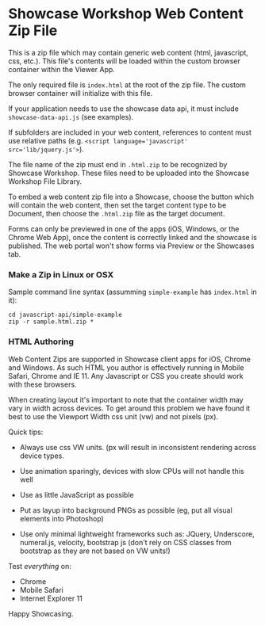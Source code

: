 

Showcase Workshop Web Content Zip File
======================================

This is a zip file which may contain generic web content (html, javascript, css, etc.). This file's contents
will be loaded within the custom browser container within the Viewer App.

The only required file is `index.html` at the root of the zip file. The custom browser container will
initialize with this file.

If your application needs to use the showcase data api, it must include `showcase-data-api.js` (see examples).

If subfolders are included in your web content, references to content must use relative
paths (e.g. `<script language='javascript' src='lib/jquery.js'>`).

The file name of the zip must end in `.html.zip` to be recognized by Showcase Workshop. These files need to be
uploaded into the Showcase Workshop File Library.

To embed a web content zip file into a Showcase, choose the button which will contain the web content, then set
the target content type to be Document, then choose the `.html.zip` file as the target document.

Forms can only be previewed in one of the apps (iOS, Windows, or the Chrome Web App), once the content is correctly
linked and the showcase is published. The web portal won't show forms via Preview or the Showcases tab.


### Make a Zip in Linux or OSX

Sample command line syntax (assumming `simple-example` has `index.html` in it):

    cd javascript-api/simple-example
    zip -r sample.html.zip *



### HTML Authoring

Web Content Zips are supported in Showcase client apps for iOS, Chrome and Windows.  As such HTML you author is 
effectively running in Mobile Safari, Chrome and IE 11.  Any Javascript or CSS you create should work with these
browsers.

When creating layout it's important to note that the container width may vary in width across devices. To get 
around this problem we have found it best to use the Viewport Width css unit (vw) and not pixels (px). 

Quick tips:

  - Always use css VW units.  (px will result in inconsistent rendering across device types.
  - Use animation sparingly, devices with slow CPUs will not handle this well
  - Use as little JavaScript as possible 
  - Put as layup into background PNGs as possible (eg, put all visual elements into Photoshop)

  - Use only minimal lightweight frameworks such as: JQuery, Underscore, numeral.js, velocity, 
  bootstrap js (don't rely on CSS classes from bootstrap as they are not based on VW units!)

Test *everything* on: 

  - Chrome
  - Mobile Safari
  - Internet Explorer 11




Happy Showcasing.
